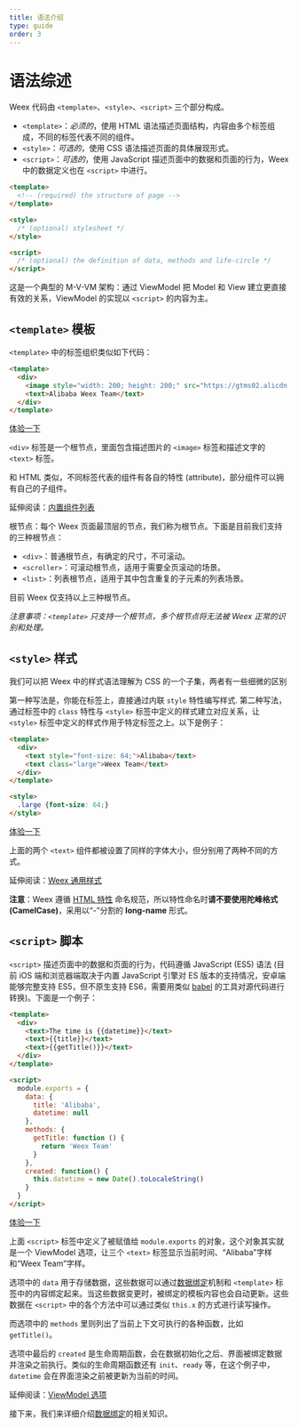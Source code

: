 ```yaml
---
title: 语法介绍
type: guide
order: 3
---
```


# 语法综述

Weex 代码由 `<template>`、`<style>`、`<script>` 三个部分构成。

- `<template>`：_必须的_，使用 HTML 语法描述页面结构，内容由多个标签组成，不同的标签代表不同的组件。
- `<style>`：_可选的_，使用 CSS 语法描述页面的具体展现形式。
- `<script>`：_可选的_，使用 JavaScript 描述页面中的数据和页面的行为，Weex 中的数据定义也在 `<script>` 中进行。

```html
<template>
  <!-- (required) the structure of page -->
</template>

<style>
  /* (optional) stylesheet */
</style>

<script>
  /* (optional) the definition of data, methods and life-circle */
</script>
```

这是一个典型的 M-V-VM 架构：通过 ViewModel 把 Model 和 View 建立更直接有效的关系，ViewModel 的实现以 `<script>` 的内容为主。

## `<template>` 模板

`<template>` 中的标签组织类似如下代码：

``` html
<template>
  <div>
    <image style="width: 200; height: 200;" src="https://gtms02.alicdn.com/tps/i2/TB1QHKjMXXXXXadXVXX20ySQVXX-512-512.png"></image>
    <text>Alibaba Weex Team</text>
  </div>
</template>
```

[体验一下](http://dotwe.org/5256e6e610ded330369f2e8010f7f0e6)

`<div>` 标签是一个根节点，里面包含描述图片的 `<image>` 标签和描述文字的 `<text>` 标签。

和 HTML 类似，不同标签代表的组件有各自的特性 (attribute)，部分组件可以拥有自己的子组件。

延伸阅读：[内置组件列表](../../references/components/index.html)

根节点：每个 Weex 页面最顶层的节点，我们称为根节点。下面是目前我们支持的三种根节点：

- `<div>`：普通根节点，有确定的尺寸，不可滚动。
- `<scroller>`：可滚动根节点，适用于需要全页滚动的场景。
- `<list>`：列表根节点，适用于其中包含重复的子元素的列表场景。

目前 Weex 仅支持以上三种根节点。

_注意事项：`<template>` 只支持一个根节点，多个根节点将无法被 Weex 正常的识别和处理。_

## `<style>` 样式

我们可以把 Weex 中的样式语法理解为 CSS 的一个子集，两者有一些细微的区别

第一种写法是，你能在标签上，直接通过内联 `style` 特性编写样式. 第二种写法，通过标签中的 `class` 特性与 `<style>` 标签中定义的样式建立对应关系，让 `<style>` 标签中定义的样式作用于特定标签之上。以下是例子：

```html
<template>
  <div>
    <text style="font-size: 64;">Alibaba</text>
    <text class="large">Weex Team</text>
  </div>
</template>

<style>
  .large {font-size: 64;}
</style>
```

[体验一下](http://dotwe.org/d8af9186bf045df74e7a538d91798db4)

上面的两个 `<text>` 组件都被设置了同样的字体大小，但分别用了两种不同的方式。

延伸阅读：[Weex 通用样式](../references/common-style.html)

**注意**：Weex 遵循 [HTML 特性](https://en.wikipedia.org/wiki/HTML_attribute) 命名规范，所以特性命名时**请不要使用陀峰格式 (CamelCase)**，采用以“-”分割的 **long-name** 形式。

## `<script>` 脚本

`<script>` 描述页面中的数据和页面的行为，代码遵循 JavaScript (ES5) 语法 (目前 iOS 端和浏览器端取决于内置 JavaScript 引擎对 ES 版本的支持情况，安卓端能够完整支持 ES5，但不原生支持 ES6，需要用类似 [babel](http://babeljs.io) 的工具对源代码进行转换)。下面是一个例子：

``` html
<template>
  <div>
    <text>The time is {{datetime}}</text>
    <text>{{title}}</text>
    <text>{{getTitle()}}</text>
  </div>
</template>

<script>
  module.exports = {
    data: {
      title: 'Alibaba',
      datetime: null
    },
    methods: {
      getTitle: function () {
        return 'Weex Team'
      }
    },
    created: function() {
      this.datetime = new Date().toLocaleString()
    }
  }
</script>
```

[体验一下](http://dotwe.org/8095bed0d9db4299fb39975d4b35b13f)

上面 `<script>` 标签中定义了被赋值给 `module.exports` 的对象，这个对象其实就是一个 ViewModel 选项，让三个 `<text>` 标签显示当前时间、“Alibaba”字样和“Weex Team”字样。

选项中的 `data` 用于存储数据，这些数据可以通过[数据绑定](./data-binding.html)机制和 `<template>` 标签中的内容绑定起来。当这些数据变更时，被绑定的模板内容也会自动更新。这些数据在 `<script>` 中的各个方法中可以通过类似 `this.x` 的方式进行读写操作。

而选项中的 `methods` 里则列出了当前上下文可执行的各种函数，比如 `getTitle()`。

选项中最后的 `created` 是生命周期函数，会在数据初始化之后、界面被绑定数据并渲染之前执行。类似的生命周期函数还有 `init`、`ready` 等，在这个例子中，`datetime` 会在界面渲染之前被更新为当前的时间。

延伸阅读：[ViewModel 选项](../../references/component-defs.html)

接下来，我们来详细介绍[数据绑定](./data-binding.html)的相关知识。
